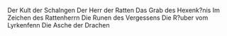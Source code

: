 Der Kult der Schalngen
Der Herr der Ratten
Das Grab des Hexenk?nis
Im Zeichen des Rattenherrn
Die Runen des Vergessens
Die R?uber vom Lyrkenfenn
Die Asche der Drachen
